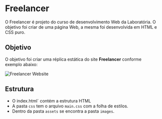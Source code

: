 # Freelancer

O Freelancer é projeto do curso de desenvolvimento Web da Laboratória. O objetivo foi criar  de uma página Web, a mesma foi desenvolvida em HTML e CSS puro.


## Objetivo

O objetivo foi criar uma réplica estática do site **Freelancer**  conforme exemplo abaixo:

![Freelancer Website](docs/fullpage.png)

## Estrutura

* O index.html` contém a estrutura HTML 
* A pasta `css` tem o arquivo `main.css` com a folha de estilos.
* Dentro da pasta `assets` se encontra a pasta `images`.



